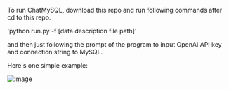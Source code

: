 To run ChatMySQL, download this repo and run following commands after cd to this repo.

'python run.py -f [data description file path]'

and then just following the prompt of the program to input OpenAI API key and connection string to MySQL.

Here's one simple example: 

![image](https://github.com/user-attachments/assets/904d9af1-8770-42c2-99c4-fe01f4f0d90f)








